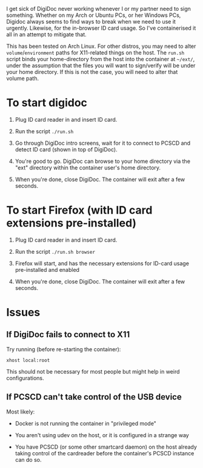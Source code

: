 I get sick of DigiDoc never working whenever I or my partner need to sign something.
Whether on my Arch or Ubuntu PCs, or her Windows PCs, Digidoc always seems to find ways to break when we need to use it urgently.
Likewise, for the in-browser ID card usage.
So I've containerised it all in an attempt to mitigate that.


This has been tested on Arch Linux.  For other distros, you may need to alter `volume`/`environment` paths for X11-related things on the host.
The `run.sh` script binds your home-directory from the host into the container at `~/ext/`, under the assumption that the files you will want to sign/verify will be under your home directory.  If this is not the case, you will need to alter that volume path.

To start digidoc
================

1. Plug ID card reader in and insert ID card.

2. Run the script `./run.sh`

3. Go through DigiDoc intro screens, wait for it to connect to PCSCD and detect ID card (shown in top of DigiDoc).

4. You're good to go.  DigiDoc can browse to your home directory via the "ext" directory within the container user's home directory.

5. When you're done, close DigiDoc.  The container will exit after a few seconds.


To start Firefox (with ID card extensions pre-installed)
========================================================

1. Plug ID card reader in and insert ID card.

2. Run the script `./run.sh browser`

3. Firefox will start, and has the necessary extensions for ID-card usage pre-installed and enabled

5. When you're done, close DigiDoc.  The container will exit after a few seconds.


Issues
======

## If DigiDoc fails to connect to X11

Try running (before re-starting the container):

```
xhost local:root
```

This should not be necessary for most people but might help in weird configurations.


## If PCSCD can't take control of the USB device

Most likely:

 * Docker is not running the container in "privileged mode"

 * You aren't using udev on the host, or it is configured in a strange way

 * You have PCSCD (or some other smartcard daemon) on the host already taking control of the cardreader before the container's PCSCD instance can do so.

